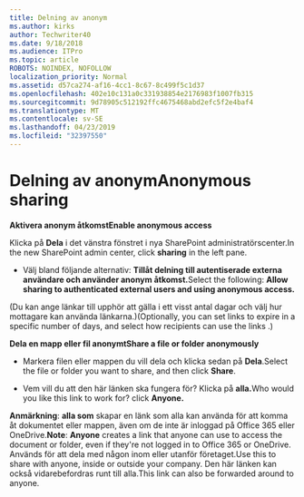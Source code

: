 ```yaml
---
title: Delning av anonym
ms.author: kirks
author: Techwriter40
ms.date: 9/18/2018
ms.audience: ITPro
ms.topic: article
ROBOTS: NOINDEX, NOFOLLOW
localization_priority: Normal
ms.assetid: d57ca274-af16-4cc1-8c67-8c499f5c1d37
ms.openlocfilehash: 402e10c131a0c331938854e2176983f1007fb315
ms.sourcegitcommit: 9d78905c512192ffc4675468abd2efc5f2e4baf4
ms.translationtype: MT
ms.contentlocale: sv-SE
ms.lasthandoff: 04/23/2019
ms.locfileid: "32397550"
---
```

# <a name="anonymous-sharing"></a><span data-ttu-id="648fa-102">Delning av anonym</span><span class="sxs-lookup"><span data-stu-id="648fa-102">Anonymous sharing</span></span>

 <span data-ttu-id="648fa-103">**Aktivera anonym åtkomst**</span><span class="sxs-lookup"><span data-stu-id="648fa-103">**Enable anonymous access**</span></span>
  
<span data-ttu-id="648fa-104">Klicka på **Dela** i det vänstra fönstret i nya SharePoint administratörscenter.</span><span class="sxs-lookup"><span data-stu-id="648fa-104">In the new SharePoint admin center, click **sharing** in the left pane.</span></span> 
  
- <span data-ttu-id="648fa-105">Välj bland följande alternativ: **Tillåt delning till autentiserade externa användare och använder anonym åtkomst.**</span><span class="sxs-lookup"><span data-stu-id="648fa-105">Select the following: **Allow sharing to authenticated external users and using anonymous access.**</span></span>
  
<span data-ttu-id="648fa-106">(Du kan ange länkar till upphör att gälla i ett visst antal dagar och välj hur mottagare kan använda länkarna.)</span><span class="sxs-lookup"><span data-stu-id="648fa-106">(Optionally, you can set links to expire in a specific number of days, and select how recipients can use the links .)</span></span>
    
 <span data-ttu-id="648fa-107">**Dela en mapp eller fil anonymt**</span><span class="sxs-lookup"><span data-stu-id="648fa-107">**Share a file or folder anonymously**</span></span>
  
- <span data-ttu-id="648fa-108">Markera filen eller mappen du vill dela och klicka sedan på **Dela**.</span><span class="sxs-lookup"><span data-stu-id="648fa-108">Select the file or folder you want to share, and then click **Share**.</span></span> 
    
- <span data-ttu-id="648fa-109">Vem vill du att den här länken ska fungera för? Klicka på **alla.**</span><span class="sxs-lookup"><span data-stu-id="648fa-109">Who would you like this link to work for? click **Anyone.**</span></span>
  
 <span data-ttu-id="648fa-110">**Anmärkning**: **alla som** skapar en länk som alla kan använda för att komma åt dokumentet eller mappen, även om de inte är inloggad på Office 365 eller OneDrive.</span><span class="sxs-lookup"><span data-stu-id="648fa-110">**Note**: **Anyone** creates a link that anyone can use to access the document or folder, even if they're not logged in to Office 365 or OneDrive.</span></span> <span data-ttu-id="648fa-111">Används för att dela med någon inom eller utanför företaget.</span><span class="sxs-lookup"><span data-stu-id="648fa-111">Use this to share with anyone, inside or outside your company.</span></span> <span data-ttu-id="648fa-112">Den här länken kan också vidarebefordras runt till alla.</span><span class="sxs-lookup"><span data-stu-id="648fa-112">This link can also be forwarded around to anyone.</span></span> 
    

